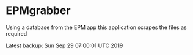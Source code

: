 # EPMgrabber
Using a database from the EPM app this application scrapes the files as required


Latest backup: Sun Sep 29 07:00:01 UTC 2019
